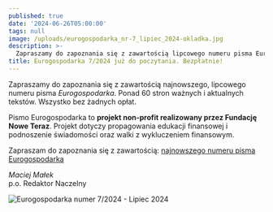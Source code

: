 ```yaml
---
published: true
date: '2024-06-26T05:00:00'
tags: null
image: /uploads/eurogospodarka_nr-7_lipiec_2024-okladka.jpg
description: >-
  Zapraszamy do zapoznania się z zawartością lipcowego numeru pisma Eurogospodarka. Ponad 60 stron ważnych i aktualnych tekstów. Do poczytania... bez opłat. 
title: Eurogospodarka 7/2024 już do poczytania. Bezpłatnie!
---
```


Zapraszamy do zapoznania się z zawartością najnowszego, lipcowego numeru pisma *Eurogospodarka*. Ponad 60 stron ważnych i aktualnych tekstów. Wszystko bez żadnych opłat. 

Pismo Eurogospodarka to **projekt non-profit realizowany przez Fundację Nowe Teraz**. Projekt dotyczy propagowania edukacji finansowej i podnoszenie świadomości oraz walki z wykluczeniem finansowym.

Zapraszam do zapoznania się z zawartością: [najnowszego numeru pisma Eurogospodarka](https://eurogospodarka.eu/eurogospodarka-lipiec-2024/)

*Maciej Małek*   
p.o. Redaktor Naczelny

![Eurogospodarka numer 7/2024 - Lipiec 2024](/uploads/eurogospodarka_nr-7_lipiec_2024-spis-tresci.jpg)

